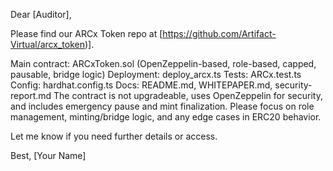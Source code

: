 Dear [Auditor],

Please find our ARCx Token repo at [https://github.com/Artifact-Virtual/arcx_token)].

Main contract: ARCxToken.sol (OpenZeppelin-based, role-based, capped, pausable, bridge logic)
Deployment: deploy_arcx.ts
Tests: ARCx.test.ts
Config: hardhat.config.ts
Docs: README.md, WHITEPAPER.md, security-report.md
The contract is not upgradeable, uses OpenZeppelin for security, and includes emergency pause and mint finalization.
Please focus on role management, minting/bridge logic, and any edge cases in ERC20 behavior.

Let me know if you need further details or access.

Best,
[Your Name]

